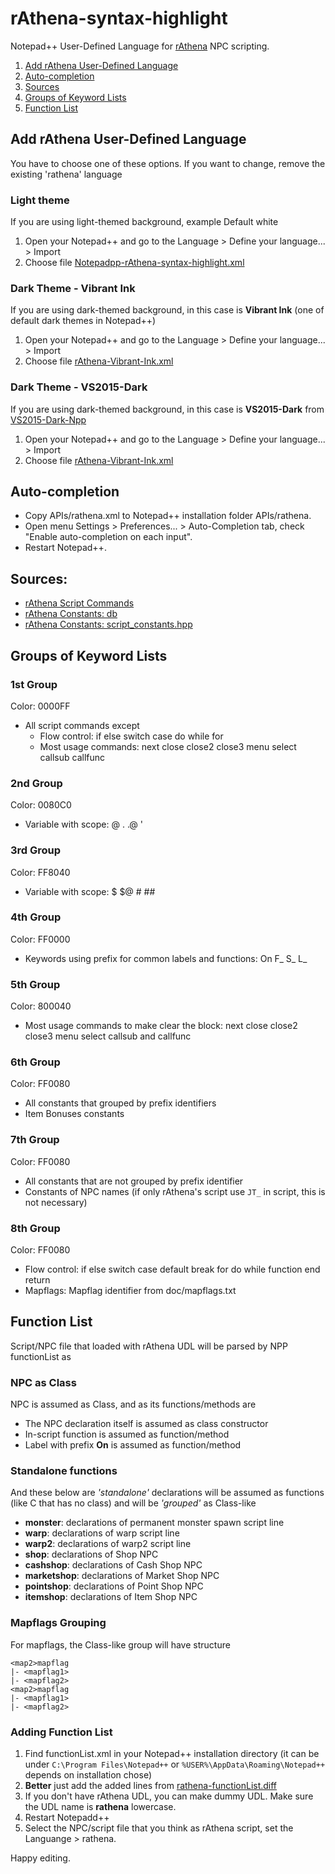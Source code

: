 # rAthena-syntax-highlight

Notepad++ User-Defined Language for [rAthena](https://github.com/rathena/rathena) NPC scripting.
1. [Add rAthena User-Defined Language](#Add-rAthena-User-Defined-Language)
2. [Auto-completion](#Auto-completion)
3. [Sources](#Sources)
4. [Groups of Keyword Lists](#Groups-of-Keyword-Lists)
5. [Function List](#Function-List)

## Add rAthena User-Defined Language
You have to choose one of these options. If you want to change, remove the existing 'rathena' language
### Light theme
If you are using light-themed background, example Default white
1. Open your Notepad++ and go to the Language > Define your language... > Import
2. Choose file [Notepadpp-rAthena-syntax-highlight.xml](https://github.com/cydh/rAthena-syntax-highlight/blob/cydh-devel/Notepadpp-rAthena-syntax-highlight.xml)

### Dark Theme - Vibrant Ink
If you are using dark-themed background, in this case is **Vibrant Ink** (one of default dark themes in Notepad++)
1. Open your Notepad++ and go to the Language > Define your language... > Import
2. Choose file [rAthena-Vibrant-Ink.xml](https://github.com/cydh/rAthena-syntax-highlight/blob/cydh-devel/rAthena-Vibrant-Ink.xml)

### Dark Theme - VS2015-Dark
If you are using dark-themed background, in this case is **VS2015-Dark** from [VS2015-Dark-Npp](https://github.com/Ludomancer/VS2015-Dark-Npp)
1. Open your Notepad++ and go to the Language > Define your language... > Import
2. Choose file [rAthena-Vibrant-Ink.xml](https://github.com/cydh/rAthena-syntax-highlight/blob/cydh-devel/rAthena-VS2015-Dark.xml)


## Auto-completion
 - Copy APIs/rathena.xml to Notepad++ installation folder APIs/rathena.
 - Open menu Settings > Preferences... > Auto-Completion tab, check "Enable auto-completion on each input".
 - Restart Notepad++.


## Sources:
 - [rAthena Script Commands](https://github.com/rathena/rathena/blob/1d88575f90b5f572cffba4a361f3028003008ffb/doc/script_commands.txt)
 - [rAthena Constants: db](https://github.com/rathena/rathena/blob/1d88575f90b5f572cffba4a361f3028003008ffb/db/const.txt)
 - [rAthena Constants: script_constants.hpp](https://github.com/rathena/rathena/blob/1d88575f90b5f572cffba4a361f3028003008ffb/src/map/script_constants.hpp)

## Groups of Keyword Lists
### 1st Group
Color: 0000FF
* All script commands except
  * Flow control: if else switch case do while for
  * Most usage commands: next close close2 close3 menu select callsub callfunc

### 2nd Group
Color: 0080C0
* Variable with scope: @ . .@ \'

### 3rd Group
Color: FF8040
* Variable with scope: $ $@ # ##

### 4th Group
Color: FF0000
* Keywords using prefix for common labels and functions: On F_ S_ L_

### 5th Group
Color: 800040
* Most usage commands to make clear the block: next close close2 close3 menu select callsub and callfunc

### 6th Group
Color: FF0080
* All constants that grouped by prefix identifiers
* Item Bonuses constants

### 7th Group
Color: FF0080
* All constants that are not grouped by prefix identifier
* Constants of NPC names (if only rAthena's script use `JT_` in script, this is not necessary)

### 8th Group
Color: FF0080
* Flow control: if else switch case default break for do while function end return
* Mapflags: Mapflag identifier from doc/mapflags.txt

## Function List
Script/NPC file that loaded with rAthena UDL will be parsed by NPP functionList as
### NPC as Class
NPC is assumed as Class, and as its functions/methods are
* The NPC declaration itself is assumed as class constructor
* In-script function is assumed as function/method
* Label with prefix **On** is assumed as function/method
### Standalone functions
And these below are *'standalone'* declarations will be assumed as functions (like C that has no class) and will be *'grouped'* as Class-like
* **monster**: declarations of permanent monster spawn script line
* **warp**: declarations of warp script line
* **warp2**: declarations of warp2 script line
* **shop**: declarations of Shop NPC
* **cashshop**: declarations of Cash Shop NPC
* **marketshop**: declarations of Market Shop NPC
* **pointshop**: declarations of Point Shop NPC
* **itemshop**: declarations of Item Shop NPC
### Mapflags Grouping
For mapflags, the Class-like group will have structure
```
<map2>mapflag
|- <mapflag1>
|- <mapflag2>
<map2>mapflag
|- <mapflag1>
|- <mapflag2>
```
### Adding Function List
1. Find functionList.xml in your Notepad++ installation directory (it can be under `C:\Program Files\Notepad++` or `%USER%\AppData\Roaming\Notepad++` depends on installation chose)
2. **Better** just add the added lines from [rathena-functionList.diff](https://github.com/cydh/rAthena-syntax-highlight/blob/cydh-devel/NPPFunctionList/rathena-functionList.diff)
3. If you don't have rAthena UDL, you can make dummy UDL. Make sure the UDL name is **rathena** lowercase.
4. Restart Notepadd++
5. Select the NPC/script file that you think as rAthena script, set the Languange > rathena.

Happy editing.
